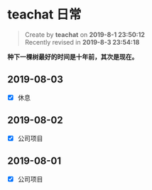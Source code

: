 teachat 日常
===

> Create by **teachat** on **2019-8-1 23:50:12**  
> Recently revised in **2019-8-3 23:54:18**

**种下一棵树最好的时间是十年前，其次是现在。**

## 2019-08-03

- [x] 休息

## 2019-08-02

- [x] 公司项目

## 2019-08-01

- [x] 公司项目






